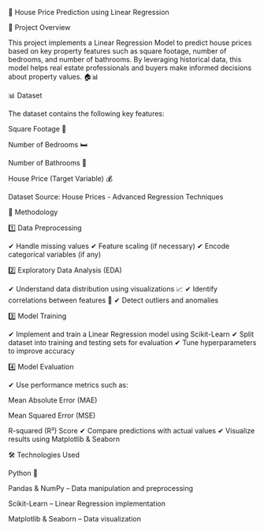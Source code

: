 🏡 House Price Prediction using Linear Regression

📌 Project Overview

This project implements a Linear Regression Model to predict house prices based on key property features such as square footage, number of bedrooms, and number of bathrooms. By leveraging historical data, this model helps real estate professionals and buyers make informed decisions about property values. 🏠📊

📊 Dataset

The dataset contains the following key features:

Square Footage 📏

Number of Bedrooms 🛏️

Number of Bathrooms 🚿

House Price (Target Variable) 💰

Dataset Source: House Prices - Advanced Regression Techniques

🔬 Methodology

1️⃣ Data Preprocessing

✔ Handle missing values
✔ Feature scaling (if necessary)
✔ Encode categorical variables (if any)

2️⃣ Exploratory Data Analysis (EDA)

✔ Understand data distribution using visualizations 📈
✔ Identify correlations between features 🧐
✔ Detect outliers and anomalies

3️⃣ Model Training

✔ Implement and train a Linear Regression model using Scikit-Learn
✔ Split dataset into training and testing sets for evaluation
✔ Tune hyperparameters to improve accuracy

4️⃣ Model Evaluation

✔ Use performance metrics such as:

Mean Absolute Error (MAE)

Mean Squared Error (MSE)

R-squared (R²) Score
✔ Compare predictions with actual values
✔ Visualize results using Matplotlib & Seaborn

🛠️ Technologies Used

Python 🐍

Pandas & NumPy – Data manipulation and preprocessing

Scikit-Learn – Linear Regression implementation

Matplotlib & Seaborn – Data visualization
